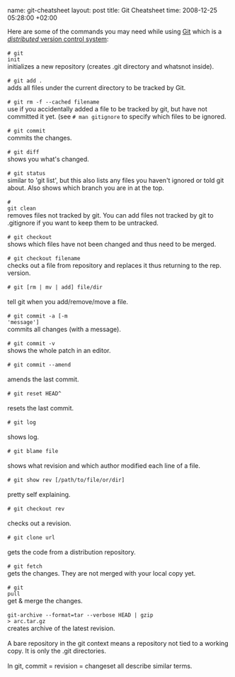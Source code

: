 name: git-cheatsheet
layout: post
title: Git Cheatsheet
time: 2008-12-25 05:28:00 +02:00

Here are some of the commands you may need while using <a href="http://en.wikipedia.org/wiki/Git_(software)">Git</a> which is a <a href="http://en.wikipedia.org/wiki/Distributed_revision_control">*distributed* version control system</a>:<br /><br /><code># git init</code><br />initializes a new repository (creates .git directory and whatsnot inside).<br /><br /><code># git add . </code><br />adds all files under the current directory to be tracked by Git.<br /><br /><code># git rm -f --cached filename </code><br />use if you accidentally added a file to be tracked by git, but have not committed it yet. (see <code># man gitignore</code> to specify which files to be ignored.<br /><br /><code># git commit </code><br />commits the changes.<br /><br /><code># git diff </code><br />shows you what's changed.<br /><br /><code># git status </code><br />similar to 'git list', but this also lists any files you haven't ignored or told git about. Also shows which branch you are in at the top.<br /><br /><code># git clean </code><br />removes files not tracked by git. You can add files not tracked by git to .gitignore if you want to keep them to be untracked.<br /><br /><code># git checkout </code><br />shows which files have not been changed and thus need to be merged.<br /><br /><code># git checkout filename </code><br />checks out a file from repository and replaces it thus returning to the rep. version.<br /><br /><code># git [rm | mv | add] file/dir </code><br />tell git when you add/remove/move a file.<br /><br /><code># git commit -a [-m 'message']</code><br />commits all changes (with a message).<br /><br /><code># git commit -v </code><br />shows the whole patch in an editor.<br /><br /><code># git commit --amend </code><br />amends the last commit.<br /><br /><code># git reset HEAD^  </code><br />resets the last commit.<br /><br /><code># git log </code><br />shows log.<br /><br /><code># git blame file </code><br />shows what revision and which author modified each line of a file.<br /><br /><code># git show rev [/path/to/file/or/dir] </code><br />pretty self explaining.<br /><br /><code># git checkout rev </code><br />checks out a revision.<br /><br /><code># git clone url </code><br />gets the code from a distribution repository.<br /><br /><code># git fetch </code><br />gets the changes. They are not merged with your local copy yet.<br /><br /><code># git pull </code><br />get & merge the changes.<br /><br /><code>git-archive --format=tar --verbose HEAD | gzip > arc.tar.gz </code><br />creates archive of the latest revision.<br /><br />A bare repository in the git context means a repository not tied to a working copy. It is only the .git directories. <br /><br />In git, commit = revision = changeset all describe similar terms.
